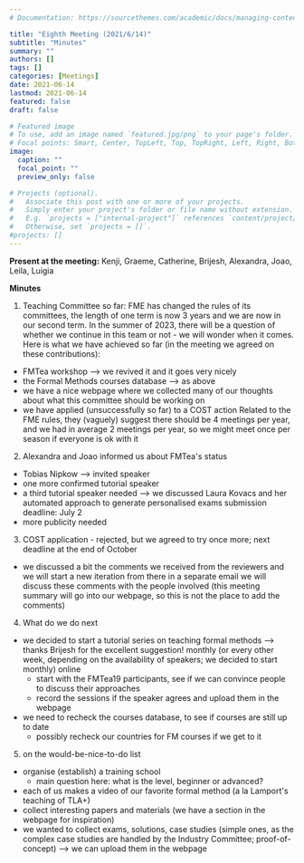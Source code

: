 ```yaml
---
# Documentation: https://sourcethemes.com/academic/docs/managing-content/

title: "Eighth Meeting (2021/6/14)"
subtitle: "Minutes"
summary: ""
authors: []
tags: []
categories: [Meetings]
date: 2021-06-14
lastmod: 2021-06-14
featured: false
draft: false

# Featured image
# To use, add an image named `featured.jpg/png` to your page's folder.
# Focal points: Smart, Center, TopLeft, Top, TopRight, Left, Right, BottomLeft, Bottom, BottomRight.
image:
  caption: ""
  focal_point: ""
  preview_only: false

# Projects (optional).
#   Associate this post with one or more of your projects.
#   Simply enter your project's folder or file name without extension.
#   E.g. `projects = ["internal-project"]` references `content/project/deep-learning/index.md`.
#   Otherwise, set `projects = []`.
#projects: []
---
```

**Present at the meeting:** Kenji, Graeme, Catherine, Brijesh, Alexandra, Joao, Leila, Luigia

**Minutes**
 
1. Teaching Committee so far: FME has changed the rules of its committees, the length of one term is now 3 years and we are now in our second term. In the summer of 2023, there will be a question of whether we continue in this team or not - we will wonder when it comes. Here is what we have achieved so far (in the meeting we agreed on these contributions):
- FMTea workshop --> we revived it and it goes very nicely
- the Formal Methods courses database --> as above
- we have a nice webpage where we collected many of our thoughts about what this committee should be working on
- we have applied (unsuccessfully so far) to a COST action
Related to the FME rules, they (vaguely) suggest there should be 4 meetings per year, and we had in average 2 meetings per year, so we might meet once per season if everyone is ok with it

2. Alexandra and Joao informed us about FMTea's status
- Tobias Nipkow --> invited speaker
- one more confirmed tutorial speaker
- a third tutorial speaker needed --> we discussed Laura Kovacs and her automated approach to generate personalised exams
submission deadline: July 2
- more publicity needed 

3. COST application - rejected, but we agreed to try once more; next deadline at the end of October
- we discussed a bit the comments we received from the reviewers and we will start a new iteration from there
in a separate email we will discuss these comments with the people involved (this meeting summary will go into our webpage, so this is not the place to add the comments)

4. What do we do next
- we decided to start a tutorial series on teaching formal methods --> thanks Brijesh for the excellent suggestion!
monthly (or every other week, depending on the availability of speakers; we decided to start monthly)
online
  - start with the FMTea19 participants, see if we can convince people to discuss their approaches
  - record the sessions if the speaker agrees and upload them in the webpage
- we need to recheck the courses database, to see if courses are still up to date
  - possibly recheck our countries for FM courses if we get to it

5. on the would-be-nice-to-do list
- organise (establish) a training school
  - main question here: what is the level, beginner or advanced?
- each of us makes a video of our favorite formal method (a la Lamport's teaching of TLA+)
- collect interesting papers and materials (we have a section in the webpage for inspiration)
- we wanted to collect exams, solutions, case studies (simple ones, as the complex case studies are handled by the Industry Committee; proof-of-concept) --> we can upload them in the webpage
 




